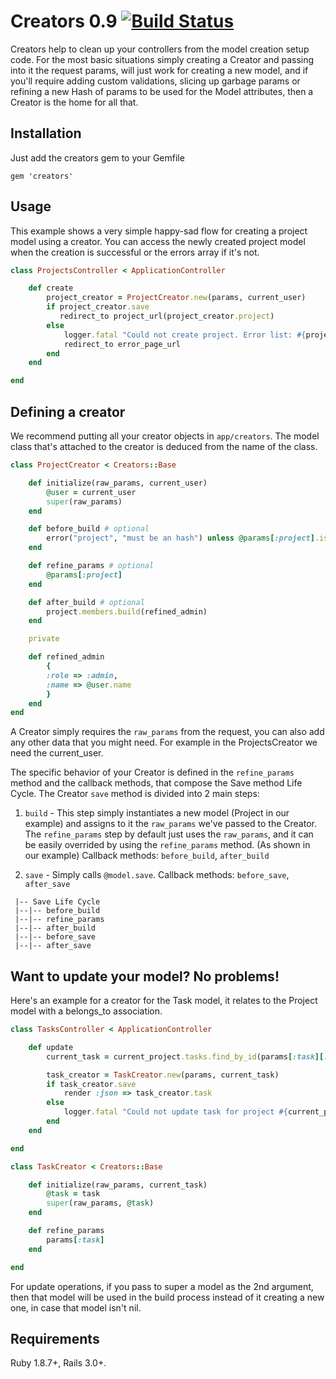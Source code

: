 # Creators 0.9  [![Build Status](https://secure.travis-ci.org/TheGiftsProject/Creators.png)](http://travis-ci.org/TheGiftsProject/Creators)

Creators help to clean up your controllers from the model creation setup code.
For the most basic situations simply creating a Creator and passing into it the request params, will just work for
creating a new model, and if you'll require adding custom validations, slicing up garbage params or refining a new
Hash of params to be used for the Model attributes, then a Creator is the home for all that.

## Installation

Just add the creators gem to your Gemfile

`gem 'creators'`

## Usage

This example shows a very simple happy-sad flow for creating a project model using a creator.
You can access the newly created project model when the creation is successful or the errors array if it's not.

```ruby
class ProjectsController < ApplicationController

    def create
        project_creator = ProjectCreator.new(params, current_user)
        if project_creator.save
           redirect_to project_url(project_creator.project)
        else
            logger.fatal "Could not create project. Error list: #{project_creator.errors.join(", "}")
            redirect_to error_page_url
        end
    end

end
```

## Defining a creator

We recommend putting all your creator objects in `app/creators`.
The model class that's attached to the creator is deduced from the name of the class.

```ruby
class ProjectCreator < Creators::Base

    def initialize(raw_params, current_user)
        @user = current_user
        super(raw_params)
    end

    def before_build # optional
        error("project", "must be an hash") unless @params[:project].is_a? Hash
    end

    def refine_params # optional
        @params[:project]
    end

    def after_build # optional
        project.members.build(refined_admin)
    end

    private

    def refined_admin
        {
        :role => :admin,
        :name => @user.name
        }
    end
end
```

A Creator simply requires the `raw_params` from the request, 
you can also add any other data that you might need. 
For example in the ProjectsCreator we need the current_user.

The specific behavior of your Creator is defined in the `refine_params` method and the callback methods, that compose
the Save method Life Cycle. The Creator `save` method is divided into 2 main steps:

1) `build` - This step simply instantiates a new model (Project in our example) and assigns to it the `raw_params` we've
passed to the Creator. The `refine_params` step by default just uses the `raw_params`, and it can be easily overrided by
using the `refine_params` method. (As shown in our example)
Callback methods: `before_build`, `after_build`

2) `save` - Simply calls `@model.save`.
Callback methods: `before_save`, `after_save`

```
 |-- Save Life Cycle
 |--|-- before_build
 |--|-- refine_params
 |--|-- after_build
 |--|-- before_save
 |--|-- after_save
```


## Want to update your model? No problems!

Here's an example for a creator for the Task model, it relates to the Project model with a belongs_to association.

```ruby
class TasksController < ApplicationController

    def update
        current_task = current_project.tasks.find_by_id(params[:task][:id])

        task_creator = TaskCreator.new(params, current_task)
        if task_creator.save
            render :json => task_creator.task
        else
            logger.fatal "Could not update task for project #{current_project.id}. Error list: #{task_creator.errors.join(", "}")
        end
    end

end

class TaskCreator < Creators::Base

    def initialize(raw_params, current_task)
        @task = task
        super(raw_params, @task)
    end

    def refine_params
        params[:task]
    end

end
```

For update operations, if you pass to super a model as the 2nd argument, then that model will be used
in the build process instead of it creating a new one, in case that model isn't nil.

## Requirements

Ruby 1.8.7+, Rails 3.0+.